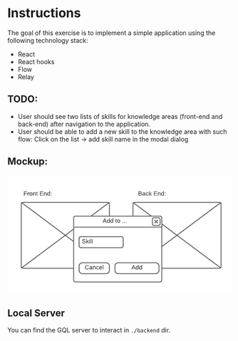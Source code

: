 # Instructions

The goal of this exercise is to implement a simple application using the following technology stack:

- React
- React hooks
- Flow
- Relay

## TODO:

- User should see two lists of skills for knowledge areas (front-end and back-end) after navigation to the application.
- User should be able to add a new skill to the knowledge area with such flow:
  Click on the list -> add skill name in the modal dialog

## Mockup:

![](./src/assets/mock.png)

## Local Server

You can find the GQL server to interact in `./backend` dir.
